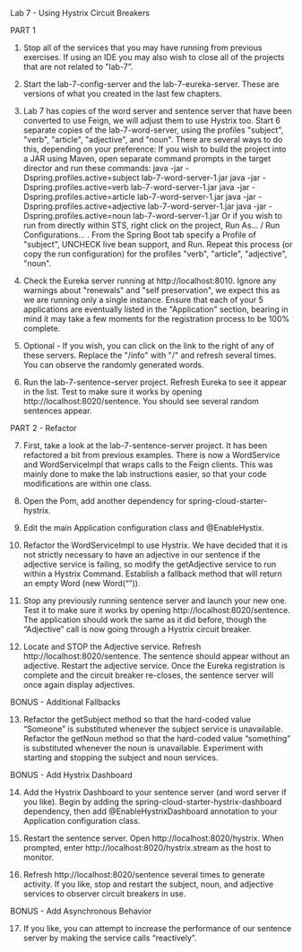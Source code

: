 

Lab 7 - Using Hystrix Circuit Breakers

PART 1

1.  Stop all of the services that you may have running from previous exercises.  If using an IDE you may also wish to close all of the projects that are not related to "lab-7”.

2.  Start the lab-7-config-server and the lab-7-eureka-server.  These are versions of what you created in the last few chapters.

3.  Lab 7 has copies of the word server and sentence server that have been converted to use Feign, we will adjust them to use Hystrix too.  Start 6 separate copies of the lab-7-word-server, using the profiles "subject", "verb", "article", "adjective", and "noun".  There are several ways to do this, depending on your preference:
		If you wish to build the project into a JAR using Maven, open separate command prompts in the target director and run these commands:
		java -jar -Dspring.profiles.active=subject lab-7-word-server-1.jar
		java -jar -Dspring.profiles.active=verb lab-7-word-server-1.jar
		java -jar -Dspring.profiles.active=article lab-7-word-server-1.jar
		java -jar -Dspring.profiles.active=adjective lab-7-word-server-1.jar
		java -jar -Dspring.profiles.active=noun lab-7-word-server-1.jar
		Or if you wish to run from directly within STS, right click on the project, Run As... / Run Configurations... .  From the Spring Boot tab specify a Profile of "subject", UNCHECK live bean support, and Run.  Repeat this process (or copy the run configuration) for the profiles "verb", "article", "adjective", "noun".
		
4.  Check the Eureka server running at http://localhost:8010.   Ignore any warnings about "renewals" and "self preservation", we expect this as we are running only a single instance.  Ensure that each of your 5 applications are eventually listed in the "Application" section, bearing in mind it may take a few moments for the registration process to be 100% complete.	

5.  Optional - If you wish, you can click on the link to the right of any of these servers.  Replace the "/info" with "/" and refresh several times.  You can observe the randomly generated words.  

6.  Run the lab-7-sentence-server project.  Refresh Eureka to see it appear in the list.  Test to make sure it works by opening http://localhost:8020/sentence.  You should see several random sentences appear.  

PART 2 - Refactor

7.  First, take a look at the lab-7-sentence-server project.  It has been refactored a bit from previous examples.  There is now a WordService and WordServiceImpl that wraps calls to the Feign clients.  This was mainly done to make the lab instructions easier, so that your code modifications are within one class.

8.  Open the Pom, add another dependency for spring-cloud-starter-hystrix.

9.  Edit the main Application configuration class and @EnableHystix.

10.  Refactor the WordServiceImpl to use Hystrix.  We have decided that it is not strictly necessary to have an adjective in our sentence if the adjective service is failing, so modify the getAdjective service to run within a Hystrix Command.  Establish a fallback method that will return an empty Word (new Word(“”)).

11.  Stop any previously running sentence server and launch your new one.  Test it to make sure it works by opening http://localhost:8020/sentence.  The application should work the same as it did before, though the “Adjective” call is now going through a Hystrix circuit breaker.

12.  Locate and STOP the Adjective service.  Refresh http://localhost:8020/sentence.  The sentence should appear without an adjective.  Restart the adjective service.  Once the Eureka registration is complete and the circuit breaker re-closes, the sentence server will once again display adjectives.

BONUS - Additional Fallbacks

13.  Refactor the getSubject method so that the hard-coded value “Someone” is substituted whenever the subject service is unavailable.  Refactor the getNoun method so that the hard-coded value “something” is substituted whenever the noun is unavailable.  Experiment with starting and stopping the subject and noun services.

BONUS - Add Hystrix Dashboard

14.  Add the Hystrix Dashboard to your sentence server (and word server if you like).  Begin by adding the spring-cloud-starter-hystrix-dashboard dependency, then add @EnableHystrixDashboard annotation to your Application configuration class.

15.  Restart the sentence server.  Open http://localhost:8020/hystrix.  When prompted, enter http://localhost:8020/hystrix.stream as the host to monitor.  

16.  Refresh http://localhost:8020/sentence several times to generate activity.  If you like, stop and restart the subject, noun, and adjective services to observer circuit breakers in use.

BONUS - Add Asynchronous Behavior

17.  If you like, you can attempt to increase the performance of our sentence server by making the service calls “reactively”.
